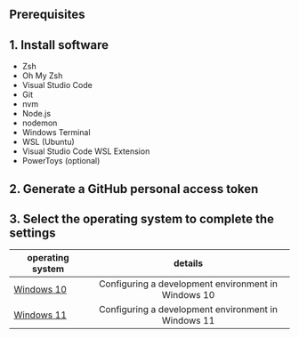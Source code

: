 ## Prerequisites

## 1. Install software
- Zsh
- Oh My Zsh
- Visual Studio Code
- Git
- nvm
- Node.js
- nodemon
- Windows Terminal
- WSL (Ubuntu)
- Visual Studio Code WSL Extension
- PowerToys (optional)

## 2. Generate a GitHub personal access token

## 3. Select the operating system to complete the settings


|  operating system | details |
| ------ |:-----:|
|[Windows 10](./Getting-Started/Windows-10)|Configuring a development environment in Windows 10|
|[Windows 11](./Windows-11)|	Configuring a development environment in Windows 11|